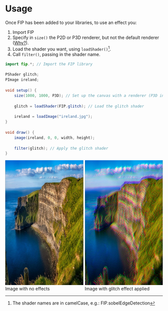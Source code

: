 # Usage
Once FIP has been added to your libraries, to use an effect you:

1. Import FIP
2. Specify in `size()` the P2D or P3D renderer, but not the default renderer ([Why?](https://processing.org/reference/shader_.html)).
3. Load the shader you want, using `loadShader()`[^1].
4. Call `filter()`, passing in the shader name.

[^1]: The shader names are in camelCase, e.g.: FIP.sobelEdgeDetection

```java
import fip.*; // Import the FIP library

PShader glitch;
PImage ireland;

void setup() {
    size(1000, 1000, P3D); // Set up the canvas with a renderer (P3D in this case)

    glitch = loadShader(FIP.glitch); // Load the glitch shader

    ireland = loadImage("ireland.jpg");
}

void draw() {
    image(ireland, 0, 0, width, height);

    filter(glitch); // Apply the glitch shader
}
```

<div style="display: flex;">
    <div style="margin-right: 5px;">
        <img width="400" height="400" src="./images/irelandBefore.jpg">
        <figcaption>Image with no effects</figcaption>
    </div>
    <div>
        <img width="400" height="400" src="./images/irelandGlitch.jpg">
        <figcaption>Image with glitch effect applied</figcaption>
    </div>
</div>